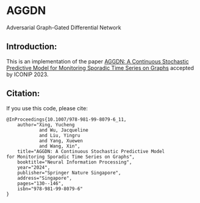 # AGGDN
Adversarial Graph-Gated Differential Network

## Introduction: 
This is an implementation of the paper [
AGGDN: A Continuous Stochastic Predictive Model for Monitoring Sporadic Time Series on Graphs](https://link.springer.com/chapter/10.1007/978-981-99-8079-6_11#citeas) accepted by ICONIP 2023.

## Citation:
If you use this code, please cite:
```
@InProceedings{10.1007/978-981-99-8079-6_11,
    author="Xing, Yucheng
            and Wu, Jacqueline
            and Liu, Yingru
            and Yang, Xuewen
            and Wang, Xin",
    title="AGGDN: A Continuous Stochastic Predictive Model for Monitoring Sporadic Time Series on Graphs",
    booktitle="Neural Information Processing",
    year="2024",
    publisher="Springer Nature Singapore",
    address="Singapore",
    pages="130--146",
    isbn="978-981-99-8079-6"
}
```
